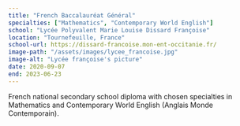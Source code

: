 ```yaml
---
title: "French Baccalauréat Général"
specialties: ["Mathematics", "Contemporary World English"]
school: "Lycée Polyvalent Marie Louise Dissard Françoise"
location: "Tournefeuille, France"
school-url: https://dissard-francoise.mon-ent-occitanie.fr/
image-path: "/assets/images/lycee_francoise.jpg"
image-alt: "Lycée françoise's picture"
date: 2020-09-07
end: 2023-06-23
---
```


French national secondary school diploma with chosen specialties in Mathematics and Contemporary World English (Anglais Monde Contemporain).
